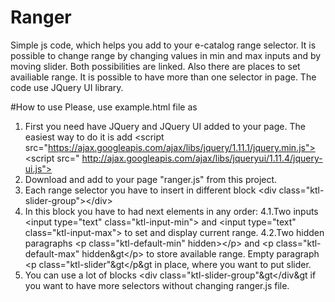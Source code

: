 # Ranger
Simple js code, which helps you add to your e-catalog range selector.
It is possible to change range by changing values in min and max inputs and by moving slider.
Both possibilities are linked. Also there are places to set availiable range. It is possible to have more than one selector in page. The code use JQuery UI library.

#How to use
Please, use example.html file as 

1. First you need have JQuery and JQuery UI added to your page. The easiest way to do it is add
    &lt;script src="https://ajax.googleapis.com/ajax/libs/jquery/1.11.1/jquery.min.js"></script>
    &lt;script src=" http://ajax.googleapis.com/ajax/libs/jqueryui/1.11.4/jquery-ui.js"></script>
2. Download and add to your page "ranger.js" from this project.
3. Each range selector you have to insert in different block 
    &lt;div class="ktl-slider-group">&lt;/div>
4. In this block you have to had next elements in any order:
 4.1.Two inputs &lt;input type="text" class="ktl-input-min"> and &lt;input type="text" class="ktl-input-max"> to set and display current range.
 4.2.Two hidden paragraphs &lt;p class="ktl-default-min" hidden>&lt;/p> and &lt;p class="ktl-default-max" hidden&gt&lt;/p> 
 to store available range.
 Empty paragraph 
 &lt;p class="ktl-slider"&gt&lt;/p&gt in place, where you want to put slider.
8. You can use a lot of blocks &lt;div class="ktl-slider-group"&gt&lt;/div&gt  if you want to have more selectors without changing ranger.js file.
